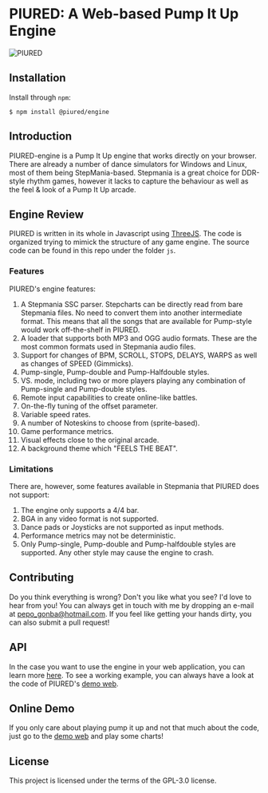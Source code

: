 # PIURED: A Web-based Pump It Up Engine
![PIURED](https://github.com/piulin/piured-engine/blob/main/imgs/piuredg.gif?raw=true)

## Installation

Install through `npm`:
```shell
$ npm install @piured/engine
```

## Introduction

PIURED-engine is a Pump It Up engine that works directly on your browser.
There are already a number of dance simulators for Windows and Linux, most of them being StepMania-based. 
Stepmania is a great choice for DDR-style rhythm games, however it lacks to capture the behaviour as well as
the feel & look of a Pump It Up arcade. 

## Engine Review

PIURED is written in its whole in Javascript using [ThreeJS](https://threejs.org/). The code is organized
trying to mimick the structure of any game engine. The source code can be found in this repo under the folder `js`.

### Features

PIURED's engine features:

1. A Stepmania SSC parser. Stepcharts can be directly read from bare Stepmania files. No need to
convert them into another intermediate format. This means that all the songs that are available for Pump-style
   would work off-the-shelf in PIURED.
2. A loader that supports both MP3 and OGG audio formats. These are the most common formats used in Stepmania audio files.
3. Support for changes of BPM, SCROLL, STOPS, DELAYS, WARPS as well as changes of SPEED (Gimmicks).
4. Pump-single, Pump-double and Pump-Halfdouble styles.
5. VS. mode, including two or more players playing any combination of Pump-single and Pump-double styles.
6. Remote input capabilities to create online-like battles. 
7. On-the-fly tuning of the offset parameter.
8. Variable speed rates.
9. A number of Noteskins to choose from (sprite-based).
10. Game performance metrics.
11. Visual effects close to the original arcade.
12. A background theme which "FEELS THE BEAT".

### Limitations

There are, however, some features available in Stepmania that
PIURED does not support:

1. The engine only supports a 4/4 bar.
2. BGA in any video format is not supported.
3. Dance pads or Joysticks are not supported as input methods.
4. Performance metrics may not be deterministic.
5. Only Pump-single, Pump-double and Pump-halfdouble styles are supported. Any other style may cause 
the engine to crash.

## Contributing

Do you think everything is wrong? Don't you like what you see? I'd love to hear from you!
You can always get in touch with me by dropping an e-mail at <pepo_gonba@hotmail.com>. 
If you feel like getting your hands dirty, you can also
submit a pull request!

## API

In the case you want to use the engine in your web application, you can learn more [here](https://piulin.github.io/piured-engine). 
To see a working example, you can always have a look at the code of PIURED's [demo web](https://github.com/piulin/piured).

## Online Demo

If you only care about playing pump it up and not that much about the code, just go to the [demo web](https://piulin.github.io/piured/) and
play some charts!


## License

This project is licensed under the terms of the GPL-3.0 license.

